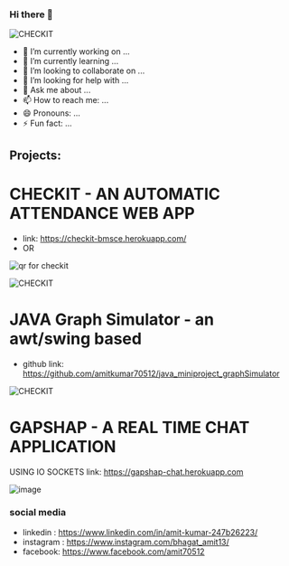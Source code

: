 ### Hi there 👋

![CHECKIT](https://user-images.githubusercontent.com/71318008/161404275-6447cf6e-0e9a-4865-968f-631585a5e7ac.gif)


- 🔭 I’m currently working on ...
- 🌱 I’m currently learning ...
- 👯 I’m looking to collaborate on ...
- 🤔 I’m looking for help with ...
- 💬 Ask me about ...
- 📫 How to reach me: ...
- 😄 Pronouns: ...
- ⚡ Fun fact: ...




## Projects:

# CHECKIT - AN AUTOMATIC ATTENDANCE WEB APP  
 - link: https://checkit-bmsce.herokuapp.com/
 - OR
 
 ![qr for checkit](https://user-images.githubusercontent.com/71318008/161402171-f1adfddc-3da9-47d0-a65b-de0a563fe08a.png)
 
 
 
 
 ![CHECKIT](https://user-images.githubusercontent.com/71318008/161403107-e51afc8b-a172-44e4-8b98-84368c1bcb62.gif)


# JAVA Graph Simulator - an awt/swing based 

- github link: https://github.com/amitkumar70512/java_miniproject_graphSimulator

![CHECKIT](https://user-images.githubusercontent.com/71318008/161403540-525ae18a-033a-4956-99ee-fa23104f94d0.gif)


# GAPSHAP - A REAL TIME CHAT APPLICATION

USING IO SOCKETS link: https://gapshap-chat.herokuapp.com 

![image](https://user-images.githubusercontent.com/71318008/161402724-4aa3b38e-1776-4e7e-ad5e-8203e8346b33.png)



### social media

- linkedin : https://www.linkedin.com/in/amit-kumar-247b26223/ 
- instagram : https://www.instagram.com/bhagat_amit13/
- facebook: https://www.facebook.com/amit70512
